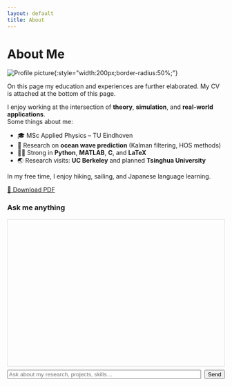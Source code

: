 ```yaml
---
layout: default
title: About
---
```


# About Me

![Profile picture](assets/images/profile.jpg){:style="width:200px;border-radius:50%;"}

On this page my education and experiences are further elaborated. My CV is attached at the bottom of this page.


I enjoy working at the intersection of **theory**, **simulation**, and **real-world applications**.  
Some things about me:

- 🎓 MSc Applied Physics – TU Eindhoven
- 🌊 Research on **ocean wave prediction** (Kalman filtering, HOS methods)
- 🧑‍💻 Strong in **Python**, **MATLAB**, **C**, and **LaTeX**
- 🌏 Research visits: **UC Berkeley** and planned **Tsinghua University**

In my free time, I enjoy hiking, sailing, and Japanese language learning.

  
[📄 Download PDF](assets/Lars_ten_Hacken_CV.pdf)

<div id="chat" style="max-width:900px;margin:auto">
  <h3>Ask me anything</h3>
  <div id="log" style="border:1px solid #ddd;height:320px;overflow:auto;padding:10px;font-family:monospace;white-space:pre-wrap"></div>
  <div style="margin-top:8px;display:flex;gap:8px">
    <input id="q" placeholder="Ask about my research, projects, skills…" style="flex:1">
    <button id="send">Send</button>
  </div>
  <div id="status" style="margin-top:6px;color:#666"></div>
</div>

<!-- WebLLM runtime (global 'webllm') -->
<script src="https://mlc.ai/web-llm/dist/webllm.min.js"></script>

<script>
if (!window.webllm) {
  console.error('WebLLM failed to load'); 
  document.getElementById('log')?.append('Error: WebLLM script not loaded.');
}


(async () => {
  const log = document.getElementById('log');
  const status = document.getElementById('status');
  const add = (r,t)=>{const d=document.createElement('div');d.textContent=`${r}: ${t}`;log.appendChild(d);log.scrollTop=log.scrollHeight;};

  if(!('gpu' in navigator)){ add('Error','WebGPU not available—probeer Chrome/Edge desktop via HTTPS.'); return; }

  // 1) Knowledge laden (laat zoals je had)
  const BASE='{{ site.baseurl }}'||'';
  let KB={bio:'',highlights:[],projects:[]};
  try{
    const resp=await fetch(`${BASE}/assets/about.json`,{cache:'no-store'});
    if(!resp.ok) throw new Error(`HTTP ${resp.status}`);
    KB=await resp.json();
  }catch(e){ add('Error','/assets/about.json niet gevonden.'); console.error(e); return; }

  const context=`BIO: ${KB.bio}
HIGHLIGHTS: ${KB.highlights.join('; ')}
PROJECTS: ${KB.projects.map(p=>p.title+': '+p.desc).join(' | ')}`;

  // 2) Probeer meerdere bekende, lichte modellen
  const candidates = [
    "Llama-3.2-1B-Instruct-q4f16_1-MLC",
    "Qwen2.5-0.5B-Instruct-q4f16_1-MLC",
    "Phi-1.1-q4f16_1-MLC"
  ];

  let engine=null, lastErr=null;
  for (const m of candidates){
    try{
      status.textContent = `Loading model: ${m} …`;
      engine = await webllm.CreateMLCEngine(
        { model: m },
        { gpuMemoryUtility: 0.9, wasmNumThreads: 1 } // 1 thread is veiliger op GitHub Pages
      );
      status.textContent = `Model ready: ${m}`;
      break;
    }catch(e){
      console.warn('Model failed', m, e);
      lastErr = e;
    }
  }
  if(!engine){ add('Error','Model load failed for all candidates. Zie console (F12) voor details.'); console.error(lastErr); return; }

  async function ask(q){
    const sys=`You ONLY answer about Lars using this profile context. If unrelated, say you only answer about Lars.\n### PROFILE CONTEXT\n${context}`;
    try{
      const out = await engine.chat.completions.create({
        messages:[{role:'system',content:sys},{role:'user',content:q}],
        temperature:0.2, max_tokens:256
      });
      return out.choices[0].message.content;
    }catch(e){ console.error(e); return 'Generation error.'; }
  }

  document.getElementById('send').onclick = async ()=>{
    const box=document.getElementById('q'); const q=box.value.trim(); if(!q) return;
    add('You', q); box.value=''; status.textContent='Thinking…';
    const a = await ask(q); status.textContent=''; add('Bot', a);
  };
})();
</script>
